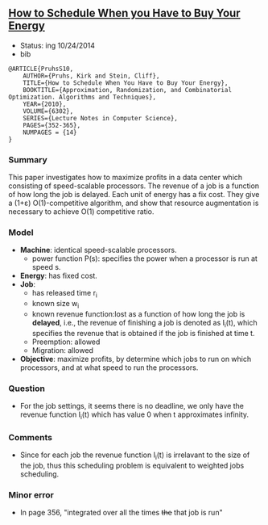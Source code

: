 ## [How to Schedule When you Have to Buy Your Energy](http://link.springer.com/chapter/10.1007%2F978-3-642-15369-3_27#page-1)


- Status: ing 10/24/2014
- bib
```
@ARTICLE{PruhsS10,
    AUTHOR={Pruhs, Kirk and Stein, Cliff},
    TITLE={How to Schedule When You Have to Buy Your Energy},
    BOOKTITLE={Approximation, Randomization, and Combinatorial Optimization. Algorithms and Techniques},
    YEAR={2010},
    VOLUME={6302},
    SERIES={Lecture Notes in Computer Science},
    PAGES={352-365},
    NUMPAGES = {14}
}
```


### Summary
This paper investigates how to maximize profits in a data center which consisting of speed-scalable processors. The revenue of a job is a function of how long the job is delayed. Each unit of energy has a fix cost. They give a (1+&epsilon;) O(1)-competitive algorithm, and show that resource augmentation is necessary to achieve O(1) competitive ratio. 

### Model
- **Machine**: identical speed-scalable processors.
    - power function P(s): specifies the power when a processor is run at speed s.
- **Energy**: has fixed cost.
- **Job**: 
    - has released time r<sub>i</sub>
    - known size w<sub>i</sub>
    - known revenue function:lost as a function of how long the job is **delayed**, i.e., the revenue of finishing a job is denoted as I<sub>i</sub>(t), which specifies the revenue that is obtained if the job is finished at time t.
    - Preemption: allowed
    - Migration: allowed
- **Objective**: maximize profits, by determine which jobs to run on which processors, and at what speed to run the processors.


### Question
- For the job settings, it seems there is no deadline, we only have the revenue function  I<sub>i</sub>(t) which has value 0 when t approximates infinity.

### Comments
- Since for each job the revenue function I<sub>i</sub>(t) is irrelavant to the size of the job, thus this scheduling problem is equivalent to weighted jobs scheduling.

### Minor error
- In page 356, "integrated over all the times ~~the~~ that job is run"
